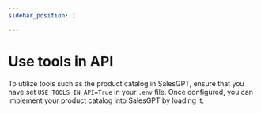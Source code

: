 ```yaml
---
sidebar_position: 1

---
```


# Use tools in API

To utilize tools such as the product catalog in SalesGPT, ensure that you have set `USE_TOOLS_IN_API=True` in your `.env` file. Once configured, you can implement your product catalog into SalesGPT by loading it.

